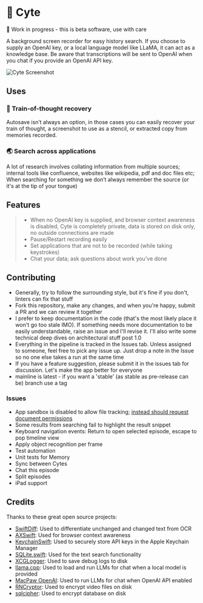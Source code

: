 # 🧐 Cyte

🚧 Work in progress - this is beta software, use with care

A background screen recorder for easy history search. 
If you choose to supply an OpenAI key, or a local language model like LLaMA, it can act as a knowledge base. Be aware that transcriptions will be sent to OpenAI when you chat if you provide an OpenAI API key.

![Cyte Screenshot](assets/images/cyte.gif)

## Uses

### 🧠 Train-of-thought recovery

Autosave isn’t always an option, in those cases you can easily recover your train of thought, a screenshot to use as a stencil, or extracted copy from memories recorded.

### 🌏 Search across applications

A lot of research involves collating information from multiple sources; internal tools like confluence, websites like wikipedia, pdf and doc files etc; When searching for something we don’t always remember the source (or it's at the tip of your tongue)

## Features

> - When no OpenAI key is supplied, and browser context awareness is disabled, Cyte is completely private, data is stored on disk only, no outside connections are made
> - Pause/Restart recording easily
> - Set applications that are not to be recorded (while taking keystrokes)
> - Chat your data; ask questions about work you've done

## Contributing

* Generally, try to follow the surrounding style, but it's fine if you don't, linters can fix that stuff
* Fork this repository, make any changes, and when you're happy, submit a PR and we can review it together
* I prefer to keep documentation in the code (that's the most likely place it won't go too stale IMO). If something needs more documentation to be easily understandable, raise an issue and I'll revise it. I'll also write some technical deep dives on architectural stuff post 1.0
* Everything in the pipeline is tracked in the Issues tab. Unless assigned to someone, feel free to pick any issue up. Just drop a note in the Issue so no one else takes a run at the same time
* If you have a feature suggestion, please submit it in the issues tab for discussion. Let's make the app better for everyone
* mainline is latest - if you want a 'stable' (as stable as pre-release can be) branch use a tag

### Issues

- App sandbox is disabled to allow file tracking; [instead should request document permissions](https://stackoverflow.com/a/70972475)
- Some results from searching fail to highlight the result snippet
- Keyboard navigation events: Return to open selected episode, escape to pop timeline view
- Apply object recognition per frame
- Test automation
- Unit tests for Memory
- Sync between Cytes
- Chat this episode
- Split episodes
- iPad support

## Credits

Thanks to these great open source projects:

- [SwiftDiff](https://github.com/turbolent/SwiftDiff): Used to differentiate unchanged and changed text from OCR
- [AXSwift](https://github.com/tmandry/AXSwift): Used for browser context awareness
- [KeychainSwift](https://github.com/evgenyneu/keychain-swift): Used to securely store API keys in the Apple Keychain Manager
- [SQLite.swift](https://github.com/stephencelis/SQLite.swift): Used for the text search functionality
- [XCGLogger](https://github.com/DaveWoodCom/XCGLogger): Used to save debug logs to disk
- [llama.cpp](https://github.com/ggerganov/llama.cpp): Used to load and run LLMs for chat when a local model is provided
- [MacPaw OpenAI](https://github.com/MacPaw/OpenAI): Used to run LLMs for chat when OpenAI API enabled
- [RNCryptor](https://github.com/RNCryptor/RNCryptor): Used to encrypt video files on disk
- [sqlcipher](https://www.zetetic.net/sqlcipher/): Used to encrypt database on disk
